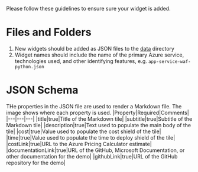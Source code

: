 Please follow these guidelines to ensure sure your widget is added.

# Files and Folders
1. New widgets should be added as JSON files to the [data](data) directory
2. Widget names should include the name of the primary Azure service, technologies used, and other identifying features, e.g. `app-service-waf-python.json`

# JSON Schema
THe properties in the JSON file are used to render a Markdown file. The image shows where each property is used.
|Property|Required|Comments|
|---|---|---|
|title|true|Title of the Markdown tile|
|subtitle|true|Subtitle of the Markdown tile|
|description|true|Text used to populate the main body of the tile|
|cost|true|Value used to populate the cost shield of the tile|
|time|true|Value used to populate the time to deploy shield of the tile|
|costLink|true|URL to the Azure Pricing Calculator estimate|
|documentationLink|true|URL of the GitHub, Microsoft Documentation, or other documentation for the demo|
|githubLink|true|URL of the GitHub repository for the demo|
